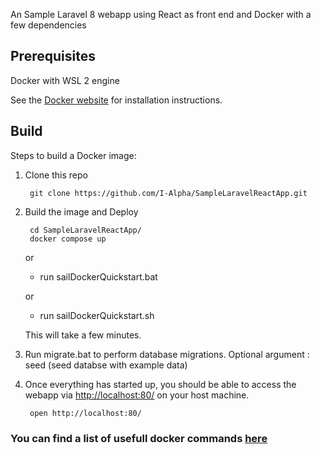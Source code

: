 An Sample Laravel 8 webapp using React as front end and Docker with  a few dependencies 

Prerequisites
-----

Docker with WSL 2 engine

See the [Docker website](http://www.docker.io/gettingstarted/#h_installation) for installation instructions.

Build
-----

Steps to build a Docker image:

1. Clone this repo

        git clone https://github.com/I-Alpha/SampleLaravelReactApp.git

2. Build the image and Deploy

        cd SampleLaravelReactApp/
        docker compose up 

      or 

      * run  sailDockerQuickstart.bat
      
      or
      
      * run  sailDockerQuickstart.sh 
       
    This will take a few minutes.


3.  Run migrate.bat to perform database migrations. 
        Optional argument : seed  (seed databse with example data) 

3. Once everything has started up, you should be able to access the webapp via [http://localhost:80/](http://localhost:80/) on your host machine.

        open http://localhost:80/


### You can find a list of usefull docker commands [here](https://gist.github.com/garystafford/f0bd5f696399d4d7df0f)